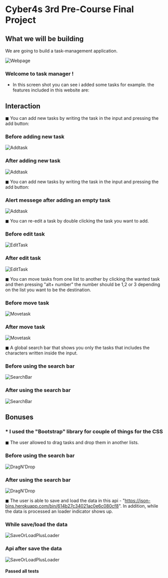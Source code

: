 # Cyber4s 3rd Pre-Course Final Project

## What we will be building

We are going to build a task-management application.

![Webpage](images/webpage.png)

### Welcome to task manager !

- In this screen shot you can see i added some tasks for example.
  the features included in this website are:

## Interaction

◼ You can add new tasks by writing the task in the input and pressing the add button:

### Before adding new task

![Addtask](images/beforeAddTask.png)

### After adding new task

![Addtask](images/afterAddTask.png)

◼ You can add new tasks by writing the task in the input and pressing the add button:

### Alert messege after adding an empty task

![Addtask](images/AlertMessege.png)

◼ You can re-edit a task by double clicking the task you want to add.

### Before edit task

![EditTask](images/beforeEditTask.png)

### After edit task

![EditTask](images/afterEditTask.png)

◼ You can move tasks from one list to another by clicking the wanted task and then pressing "alt+ number"
the number should be 1,2 or 3 depending on the list you want to be the destination.

### Before move task

![Movetask](images/beforMoveTask.png)

### After move task

![Movetask](images/afterMoveTask.png)

◼ A global search bar that shows you only the tasks that includes the characters written inside the input.

### Before using the search bar

![SearchBar](images/beforeUsingSearchBar.png)

### After using the search bar

![SearchBar](images/afterUsingSearchBar.png)

## Bonuses

### \* I used the "Bootstrap" library for couple of things for the CSS

◼ The user allowed to drag tasks and drop them in another lists.

### Before using the search bar

![DragN'Drop](images/beforeDragAndDrop.png)

### After using the search bar

![DragN'Drop](images/afterDragAndDrop.png)

◼ The user is able to save and load the data in this api -
"https://json-bins.herokuapp.com/bin/614b27c34021ac0e6c080cf8".
In addition, while the data is processed an loader indicator shows up.

### While save/load the data

![SaveOrLoadPlusLoader](images/saveOrLoadDataPlusLoader.png)

### Api after save the data

![SaveOrLoadPlusLoader](images/apiAfterSave.png)

#### Passed all tests
